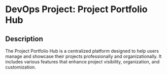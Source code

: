 # DevOps Project: Project Portfolio Hub

## Description
The Project Portfolio Hub is a centralized platform designed to help users manage and showcase their projects professionally and organizationally. It includes various features that enhance project visibility, organization, and customization.

